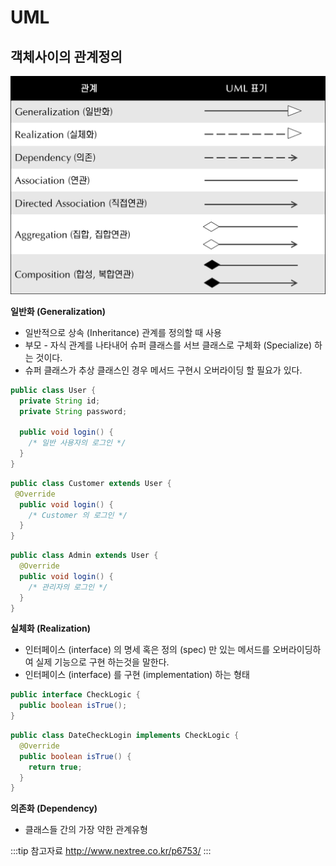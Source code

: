 # UML

## 객체사이의 관계정의

![클래스 관계 종류](/img/A078.png)

**일반화 (Generalization)**

* 일반적으로 상속 (Inheritance) 관계를 정의할 때 사용
* 부모 - 자식 관계를 나타내어 슈퍼 클래스를 서브 클래스로 구체화 (Specialize) 하는 것이다.
* 슈퍼 클래스가 추상 클래스인 경우 메서드 구현시 오버라이딩 할 필요가 있다.

```java
public class User {
  private String id;
  private String password;

  public void login() {
    /* 일반 사용자의 로그인 */
  }
}
```

```java
public class Customer extends User {
 @Override
  public void login() {
    /* Customer 의 로그인 */
  }
}
```

```java
public class Admin extends User {
  @Override
  public void login() {
    /* 관리자의 로그인 */
  }
}
```

**실체화 (Realization)**

* 인터페이스 (interface) 의 명세 혹은 정의 (spec) 만 있는 메서드를 오버라이딩하여 실제 기능으로 구현 하는것을 말한다.
* 인터페이스 (interface) 를 구현 (implementation) 하는 형태

```java
public interface CheckLogic {
  public boolean isTrue();
}
```

```java
public class DateCheckLogin implements CheckLogic {
  @Override
  public boolean isTrue() {
    return true;
  }
}
```

**의존화 (Dependency)**

* 클래스들 간의 가장 약한 관계유형

:::tip 참고자료
<http://www.nextree.co.kr/p6753/>
:::

